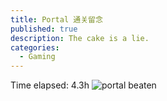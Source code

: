 ```yaml
---
title: Portal 通关留念
published: true
description: The cake is a lie.
categories:
  - Gaming
---
```

Time elapsed: 4.3h
![portal beaten](https://cdn.jsdelivr.net/gh/celestemoon/CDN/blog/images/2024-09-27-portal-beaten-fig1.jpg)

<script src="https://giscus.app/client.js"
        data-repo="celesteMoon/BlogComments-giscus"
        data-repo-id="R_kgDOM4a1iw"
        data-category="Announcements"
        data-category-id="DIC_kwDOM4a1i84Ci35I"
        data-mapping="pathname"
        data-strict="1"
        data-reactions-enabled="1"
        data-emit-metadata="1"
        data-input-position="top"
        data-theme="preferred_color_scheme"
        data-lang="zh-CN"
        data-loading="lazy"
        crossorigin="anonymous"
        async>
</script>